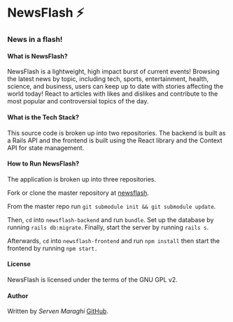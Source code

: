# NewsFlash ⚡

### News in a flash!

#### What is NewsFlash?

NewsFlash is a lightweight, high impact burst of current events! Browsing the latest news by topic, including tech, sports, entertainment, health, science, and business, users can keep up to date with stories affecting the world today! React to articles with likes and dislikes and contribute to the most popular and controversial topics of the day.

#### What is the Tech Stack?

This source code is broken up into two repositories. The backend is built as a Rails API and the frontend is built using the React library and the Context API for state management. 

#### How to Run NewsFlash?

The application is broken up into three repositories.

Fork or clone the master repository at [newsflash](https://github.com/smaraghi/newsflash).

From the master repo run `git submodule init && git submodule update`.

Then, `cd` into `newsflash-backend` and run `bundle`. Set up the database by running `rails db:migrate`. Finally, start the server by running `rails s`. 

Afterwards, `cd` into `newsflash-frontend` and run `npm install` then start the frontend by running `npm start.`

#### License

NewsFlash is licensed under the terms of the GNU GPL v2.

#### Author

Written by _Serven Maraghi_ [GitHub](https://github.com/smaraghi/).
